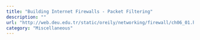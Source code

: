 ```yaml
---
title: "Building Internet Firewalls - Packet Filtering"
description: ""
url: "http://web.deu.edu.tr/static/oreily/networking/firewall/ch06_01.htm"
category: "Miscellaneous"
---
```

